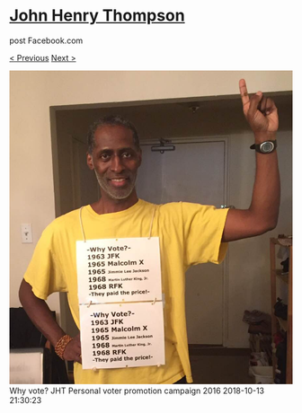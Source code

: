 # [John Henry Thompson](../README.md)
post Facebook.com

[< Previous](2018-10-13-1.md) [Next >](2018-10-13-3.md)

[![](../media/2018-10-13/Timeline-Photos-Why-vote-JHT-Personal-voter-promotion-campaign-3.jpg)](../README.md)
Why vote? JHT Personal voter promotion campaign 2016
2018-10-13 21:30:23